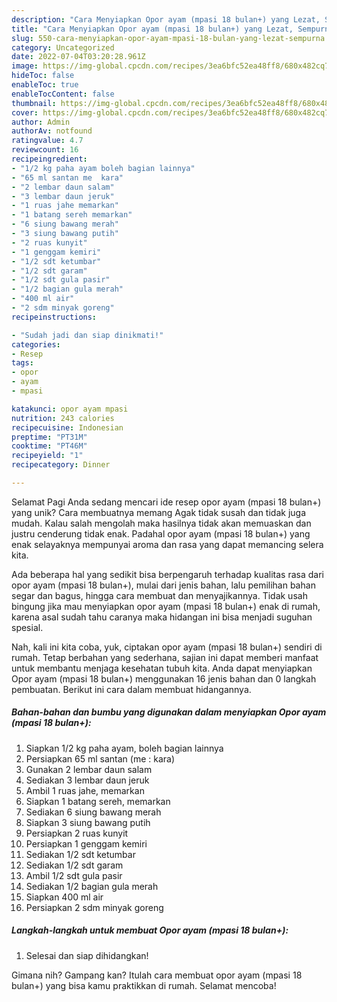 ```yaml
---
description: "Cara Menyiapkan Opor ayam (mpasi 18 bulan+) yang Lezat, Sempurna"
title: "Cara Menyiapkan Opor ayam (mpasi 18 bulan+) yang Lezat, Sempurna"
slug: 550-cara-menyiapkan-opor-ayam-mpasi-18-bulan-yang-lezat-sempurna
category: Uncategorized
date: 2022-07-04T03:20:28.961Z
image: https://img-global.cpcdn.com/recipes/3ea6bfc52ea48ff8/680x482cq70/opor-ayam-mpasi-18-bulan-foto-resep-utama.jpg
hideToc: false
enableToc: true
enableTocContent: false
thumbnail: https://img-global.cpcdn.com/recipes/3ea6bfc52ea48ff8/680x482cq70/opor-ayam-mpasi-18-bulan-foto-resep-utama.jpg
cover: https://img-global.cpcdn.com/recipes/3ea6bfc52ea48ff8/680x482cq70/opor-ayam-mpasi-18-bulan-foto-resep-utama.jpg
author: Admin
authorAv: notfound
ratingvalue: 4.7
reviewcount: 16
recipeingredient:
- "1/2 kg paha ayam boleh bagian lainnya"
- "65 ml santan me  kara"
- "2 lembar daun salam"
- "3 lembar daun jeruk"
- "1 ruas jahe memarkan"
- "1 batang sereh memarkan"
- "6 siung bawang merah"
- "3 siung bawang putih"
- "2 ruas kunyit"
- "1 genggam kemiri"
- "1/2 sdt ketumbar"
- "1/2 sdt garam"
- "1/2 sdt gula pasir"
- "1/2 bagian gula merah"
- "400 ml air"
- "2 sdm minyak goreng"
recipeinstructions:

- "Sudah jadi dan siap dinikmati!"
categories:
- Resep
tags:
- opor
- ayam
- mpasi

katakunci: opor ayam mpasi 
nutrition: 243 calories
recipecuisine: Indonesian
preptime: "PT31M"
cooktime: "PT46M"
recipeyield: "1"
recipecategory: Dinner

---
```



Selamat Pagi Anda sedang mencari ide resep opor ayam (mpasi 18 bulan+) yang unik? Cara membuatnya memang Agak tidak susah dan tidak juga mudah. Kalau salah mengolah maka hasilnya tidak akan memuaskan dan justru cenderung tidak enak. Padahal opor ayam (mpasi 18 bulan+) yang enak selayaknya mempunyai aroma dan rasa yang dapat memancing selera kita.


Ada beberapa hal yang sedikit bisa berpengaruh terhadap kualitas rasa dari opor ayam (mpasi 18 bulan+), mulai dari jenis bahan, lalu pemilihan bahan segar dan bagus, hingga cara membuat dan menyajikannya. Tidak usah bingung jika mau menyiapkan opor ayam (mpasi 18 bulan+) enak di rumah, karena asal sudah tahu caranya maka hidangan ini bisa menjadi suguhan spesial.




Nah, kali ini kita coba, yuk, ciptakan opor ayam (mpasi 18 bulan+) sendiri di rumah. Tetap berbahan yang sederhana, sajian ini dapat memberi manfaat untuk membantu menjaga kesehatan tubuh kita. Anda dapat menyiapkan Opor ayam (mpasi 18 bulan+) menggunakan 16 jenis bahan dan 0 langkah pembuatan. Berikut ini cara dalam membuat hidangannya.

<!--inarticleads1-->

##### Bahan-bahan dan bumbu yang digunakan dalam menyiapkan Opor ayam (mpasi 18 bulan+):

1. Siapkan 1/2 kg paha ayam, boleh bagian lainnya
1. Persiapkan 65 ml santan (me : kara)
1. Gunakan 2 lembar daun salam
1. Sediakan 3 lembar daun jeruk
1. Ambil 1 ruas jahe, memarkan
1. Siapkan 1 batang sereh, memarkan
1. Sediakan 6 siung bawang merah
1. Siapkan 3 siung bawang putih
1. Persiapkan 2 ruas kunyit
1. Persiapkan 1 genggam kemiri
1. Sediakan 1/2 sdt ketumbar
1. Sediakan 1/2 sdt garam
1. Ambil 1/2 sdt gula pasir
1. Sediakan 1/2 bagian gula merah
1. Siapkan 400 ml air
1. Persiapkan 2 sdm minyak goreng




<!--inarticleads2-->

##### Langkah-langkah untuk membuat Opor ayam (mpasi 18 bulan+):


1. Selesai dan siap dihidangkan!



Gimana nih? Gampang kan? Itulah cara membuat opor ayam (mpasi 18 bulan+) yang bisa kamu praktikkan di rumah. Selamat mencoba!
